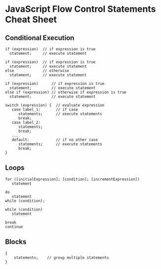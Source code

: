 # JavaScript Flow Control Statements Cheat Sheet

Conditional Execution
---------------------

```
if (expression)  // if expression is true
  statement;     // execute statement

if (expression)  // if expression is true
  statement;     // execute statement
else             // otherwise
  statement;     // execute statement

if (expression)      // if expression is true
  statement;         // execute statement
else if (expression) // otherwise if expression is true
  statement;         // execute statement
```

```
switch (expression) {  // evaluate expression
   case label_1:       // if case
      statements;	   // execute statements
      break;
   case label_2:
      statements;
      break;
   ...
   default:			   // if no other case
      statements;	   // execute statements
      break;
}
```

Loops
-----	

```
for ([initialExpression]; [condition]; [incrementExpression])
   statement
```

```
do
   statement
while (condition);
```

```
while (condition)
   statement
```

```
break
continue
```

Blocks
------
```
{
	statements;	   // group multiple statements
}
```